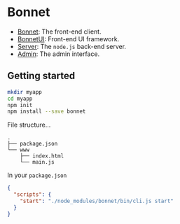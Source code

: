 # Bonnet

* [Bonnet](./client/): The front-end client.
* [BonnetUI](./client/ui/): Front-end UI framework.
* [Server](./server/): The `node.js` back-end server.
* [Admin](./admin/): The admin interface.

## Getting started

```sh
mkdir myapp
cd myapp
npm init
npm install --save bonnet
```

File structure...

```
.
├── package.json
└── www
    ├── index.html
    └── main.js
```

In your `package.json`


```json
{
  "scripts": {
    "start": "./node_modules/bonnet/bin/cli.js start"
  }
}
```
